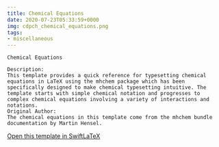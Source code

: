 ```yaml
---
title: Chemical Equations
date: 2020-07-23T05:33:59+0000
img: cdpch_chemical_equations.png
tags:
- miscellaneous
---
```

```
Chemical Equations

Description:
This template provides a quick reference for typesetting chemical equations in LaTeX using the mhchem package which has been specifically designed to make chemical typesetting intuitive. The template starts with simple chemical notation and progresses to complex chemical equations involving a variety of interactions and notations.
Original Author:
The chemical equations in this template come from the mhchem bundle documentation by Martin Hensel.
```
[Open this template in SwiftLaTeX](https://www.swiftlatex.com/project.html?import=https://swiftlatex.github.io/LaTeXBoilerPlate/zips/sclgj_chemical_equations.zip)
